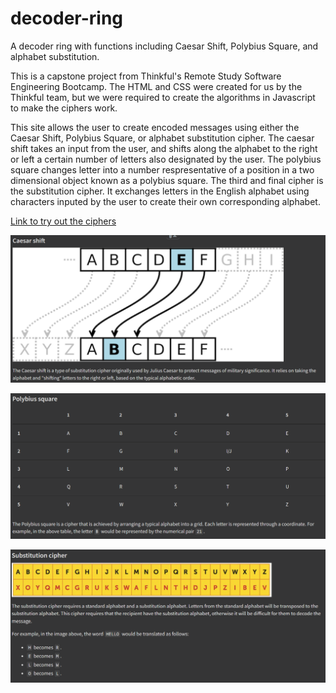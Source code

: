 # decoder-ring
 A decoder ring with functions including Caesar Shift, Polybius Square, and alphabet substitution.


This is a capstone project from Thinkful's Remote Study Software Engineering Bootcamp.  The HTML and CSS were created for us by the Thinkful team, but we were required to create the algorithms in Javascript to make the ciphers work.

This site allows the user to create encoded messages using either the Caesar Shift, Polybius Square, or alphabet substitution cipher. The caesar shift takes an input from the user, and shifts along the alphabet to the right or left a certain number of letters also designated by the user. The polybius square changes letter into a number respresentative of a position in a two dimensional object known as a polybius square. The third and final cipher is the substitution cipher.  It exchanges letters in the English alphabet using characters inputed by the user to create their own corresponding alphabet.

[Link to try out the ciphers](https://jduffey1990.github.io/decoder-ring/)

![caesar](/images/caesar.png)



![polybius](/images/Polybius.png)



![alphabet](/images/Alphabet.png)


